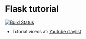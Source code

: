 # Flask tutorial

[![Build Status](https://travis-ci.org/popsu/FlaskTutorial-DiscoverFlask.svg?branch=master)](https://travis-ci.org/popsu/FlaskTutorial-DiscoverFlask)

- Tutorial videos at: [Youtube playlist](https://www.youtube.com/watch?v=WfpFUmV1d0w&list=PLLjmbh6XPGK4ISY747FUHXEl9lBxre4mM)
